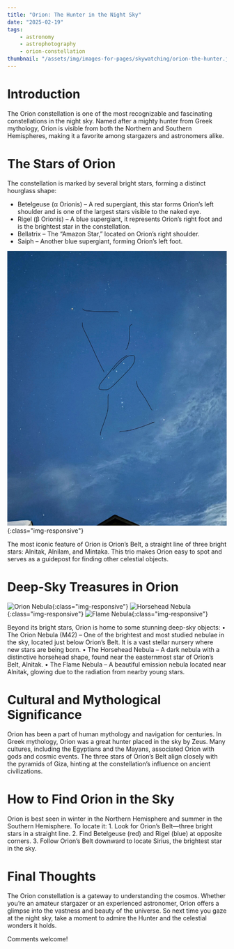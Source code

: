 ```yaml
---
title: "Orion: The Hunter in the Night Sky"
date: "2025-02-19"
tags:
    - astronomy
    - astrophotography
    - orion-constellation
thumbnail: "/assets/img/images-for-pages/skywatching/orion-the-hunter.jpeg"
---
```

# Introduction
The Orion constellation is one of the most recognizable and fascinating constellations in the night sky. Named after a mighty hunter from Greek mythology, Orion is visible from both the Northern and Southern Hemispheres, making it a favorite among stargazers and astronomers alike.

# The Stars of Orion
The constellation is marked by several bright stars, forming a distinct hourglass shape:
- Betelgeuse (α Orionis) – A red supergiant, this star forms Orion’s left shoulder and is one of the largest stars visible to the naked eye.
- Rigel (β Orionis) – A blue supergiant, it represents Orion’s right foot and is the brightest star in the constellation.
- Bellatrix – The “Amazon Star,” located on Orion’s right shoulder.
- Saiph – Another blue supergiant, forming Orion’s left foot.

![Orion the Hunter](/assets/img/images-for-pages/skywatching/orion-the-hunter.jpeg){:class="img-responsive"}

The most iconic feature of Orion is Orion’s Belt, a straight line of three bright stars: Alnitak, Alnilam, and Mintaka. This trio makes Orion easy to spot and serves as a guidepost for finding other celestial objects.

# Deep-Sky Treasures in Orion

![Orion Nebula](/assets/img/images-for-pages/skywatching/orion-nebula.jpeg){:class="img-responsive"}
![Horsehead Nebula](/assets/img/images-for-pages/skywatching/horsehead-nebula.jpeg){:class="img-responsive"}
![Flame Nebula](/assets/img/images-for-pages/skywatching/flame-nebula.jpeg){:class="img-responsive"}

Beyond its bright stars, Orion is home to some stunning deep-sky objects:
    •   The Orion Nebula (M42) – One of the brightest and most studied nebulae in the sky, located just below Orion’s Belt. It is a vast stellar nursery where new stars are being born.
    •   The Horsehead Nebula – A dark nebula with a distinctive horsehead shape, found near the easternmost star of Orion’s Belt, Alnitak.
    •   The Flame Nebula – A beautiful emission nebula located near Alnitak, glowing due to the radiation from nearby young stars.

# Cultural and Mythological Significance
Orion has been a part of human mythology and navigation for centuries. In Greek mythology, Orion was a great hunter placed in the sky by Zeus. Many cultures, including the Egyptians and the Mayans, associated Orion with gods and cosmic events. The three stars of Orion’s Belt align closely with the pyramids of Giza, hinting at the constellation’s influence on ancient civilizations.

# How to Find Orion in the Sky
Orion is best seen in winter in the Northern Hemisphere and summer in the Southern Hemisphere. To locate it:
    1.  Look for Orion’s Belt—three bright stars in a straight line.
    2.  Find Betelgeuse (red) and Rigel (blue) at opposite corners.
    3.  Follow Orion’s Belt downward to locate Sirius, the brightest star in the sky.

# Final Thoughts
The Orion constellation is a gateway to understanding the cosmos. Whether you’re an amateur stargazer or an experienced astronomer, Orion offers a glimpse into the vastness and beauty of the universe. So next time you gaze at the night sky, take a moment to admire the Hunter and the celestial wonders it holds.

Comments welcome!